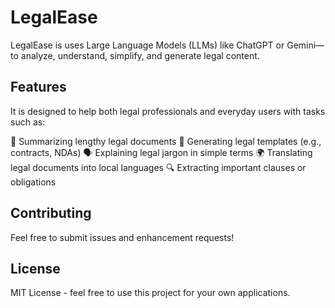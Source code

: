# LegalEase

LegalEase is uses Large Language Models (LLMs) like ChatGPT or Gemini—to analyze, understand, simplify, and generate legal content.

## Features

It is designed to help both legal professionals and everyday users with tasks such as:

📝 Summarizing lengthy legal documents
🧾 Generating legal templates (e.g., contracts, NDAs)
🗣 Explaining legal jargon in simple terms
🌍 Translating legal documents into local languages
🔍 Extracting important clauses or obligations

## Contributing

Feel free to submit issues and enhancement requests!

## License

MIT License - feel free to use this project for your own applications. 
